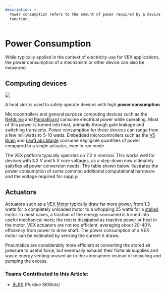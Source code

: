 ```yaml
---
description: >-
  Power consumption refers to the amount of power required by a device to
  function.
---
```


# Power Consumption

While typically applied in the context of electricity use for VEX applications, the power consumption of a mechanism or other device can also be measured.

## Computing devices

![](https://phabricator.purduesigbots.com/file/data/p646icjf2f4zvllte3ic/PHID-FILE-cdqvqtpitlrm2jrrtak5/power_heat_sink.jpg)

A heat sink is used to safely operate devices with high **power consumption**

Microcontrollers and general purpose computing devices such as the [Netduino](external-boards/netduino.md) and [PandaBoard](external-boards/pandaboard.md) consume electrical power while operating. Most of this power is turned into heat, primarily through gate leakage and switching transients. Power consumption for these devices can range from a few milliwatts to 5-10 watts. Embedded microcontrollers such as the [V5 Brain](../../vex-electronics/vex-electronics/vex-v5-brain/) and [LeafLabs Maple](external-boards/leaflabs-maple.md) consume negligible quantities of power compared to a single actuator, even in run mode.

The VEX platform typically operates on 7.2 V nominal. This works well for devices with 3.3 V and 5 V core voltages, as a step-down now ultimately satisfies all power conversion needs. The table shown below illustrates the power consumption of some common additional computational hardware and the voltage required for supply:

## Actuators

Actuators such as a [VEX Motor](../../vex-electronics/vex-electronics/motors.md) typically draw far more power, from 1.3 watts for a completely unloaded motor to a whopping 25 watts for a [stalled](stalling.md) motor. In most cases, a fraction of the energy consumed is turned into useful mechanical work; the rest is dissipated as reactive power or heat in the motor. VEX actuators are not too efficient, averaging about 20-40% efficiency from power to drive shaft. The power consumption of a VEX motor can be estimated by sensing the current it draws.

Pneumatics are considerably more efficient at converting the stored air pressure to useful force, but eventually exhaust their finite air supplies and waste energy venting unused air to the atmosphere instead of recycling and pumping the excess.

### Teams Contributed to this Article:

* [BLRS](https://purduesigbots.com) (Purdue SIGBots)
